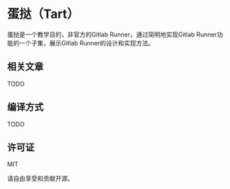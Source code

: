 # 蛋挞（Tart）

蛋挞是一个教学目的，非官方的Gitlab Runner，通过简明地实现Gitlab Runner功能的一个子集，展示Gitlab Runner的设计和实现方法。

## 相关文章

TODO

## 编译方式

TODO

## 许可证

MIT

请自由享受和贡献开源。